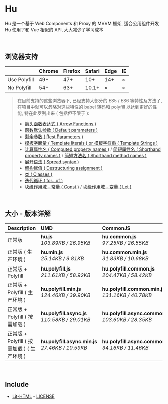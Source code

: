 # Hu
Hu 是一个基于 Web Components 和 Proxy 的 MVVM 框架, 适合公用组件开发<br>
Hu 使用了和 Vue 相似的 API, 大大减少了学习成本

<br>

## 浏览器支持

|              | Chrome | Firefox | Safari | Edge | IE |
| :-           | :-     | :-      | :-     | :-   | :- |
| Use Polyfill | 49+    | 47+     | 10+    | 14+  | ×  |
| No Polyfill  | 54+    | 63+     | 10.1+  | ×    | ×  |

> 在目前支持的这些浏览器下, 已经支持大部分的 ES5 / ES6 等特性及方法了,<br>
> 在项目中就可以忽略对这些特性的 babel 转码和 polyfill 以达到更好的性能, 特在此罗列出来 ( 包括但不限于 ): <br>
  > - [箭头函数表达式 ( Arrow Functions )](https://developer.mozilla.org/zh-CN/docs/Web/JavaScript/Reference/Functions/Arrow_functions)
  > - [函数默认参数 ( Default parameters )](https://developer.mozilla.org/zh-CN/docs/Web/JavaScript/Reference/Functions/Default_parameters)
  > - [剩余参数 ( Rest Parameters )](https://developer.mozilla.org/zh-CN/docs/Web/JavaScript/Reference/Functions/Rest_parameters)
  > - [模板字面量 ( Template literals ) or 模板字符串 ( Template Strings )](https://developer.mozilla.org/zh-CN/docs/Web/JavaScript/Reference/template_strings)
  > - [计算属性名 ( Computed property names )](https://developer.mozilla.org/zh-CN/docs/Web/JavaScript/Reference/Operators/Object_initializer#计算属性名) / [简短属性名 ( Shorthand property names )](https://developer.mozilla.org/zh-CN/docs/Web/JavaScript/Reference/Operators/Object_initializer#属性定义) / [简短方法名 ( Shorthand method names )](https://developer.mozilla.org/zh-CN/docs/Web/JavaScript/Reference/Operators/Object_initializer#方法定义)
  > - [展开语法 ( Spread syntax )](https://developer.mozilla.org/zh-CN/docs/Web/JavaScript/Reference/Operators/Spread_syntax)
  > - [解构赋值 ( Destructuring assignment )](https://developer.mozilla.org/zh-CN/docs/Web/JavaScript/Reference/Operators/Destructuring_assignment)
  > - [类 ( Classes )](https://developer.mozilla.org/zh-CN/docs/Web/JavaScript/Reference/Classes)
  > - [迭代循环 ( for...of )](https://developer.mozilla.org/zh-CN/docs/Web/JavaScript/Reference/Statements/for...of)
  > - [块级作用域 - 常量 ( Const )](https://developer.mozilla.org/zh-CN/docs/Web/JavaScript/Reference/Statements/const) / [块级作用域 - 变量 ( Let )](https://developer.mozilla.org/zh-CN/docs/Web/JavaScript/Reference/Statements/let)

<br>

## 大小 - 版本详解
| Description | UMD | CommonJS | ES Module |
| :- | :- | :- | :- |
| 正常版 | **hu.js**<br>*103.89KB / 26.95KB* | **hu.common.js**<br>*97.25KB / 26.55KB* | **hu.esm.js**<br>*97.24KB / 26.54KB* |
| 正常版 ( 生产环境 ) | **hu.min.js**<br>*25.14KB / 9.81KB* | **hu.common.min.js**<br>*31.83KB / 10.68KB* | **hu.esm.min.js**<br>*24.97KB / 9.73KB* |
| 正常版 + Polyfill | **hu.polyfill.js**<br>*211.61KB / 58.92KB* | **hu.polyfill.common.js**<br>*204.47KB / 58.42KB* | **hu.polyfill.esm.js**<br>*204.45KB / 58.40KB* |
| 正常版 + Polyfill ( 生产环境 ) | **hu.polyfill.min.js**<br>*124.46KB / 39.90KB* | **hu.polyfill.common.min.js**<br>*131.16KB / 40.78KB* | **hu.polyfill.esm.min.js**<br>*124.29KB / 39.84KB* |
| 正常版 + Polyfill ( 按需加载 ) | **hu.polyfill.async.js**<br>*110.58KB / 29.01KB* | **hu.polyfill.async.common.js**<br>*103.60KB / 28.35KB* | **hu.polyfill.async.esm.js**<br>*103.58KB / 28.33KB* |
| 正常版 + Polyfill ( 按需加载 ) ( 生产环境 ) | **hu.polyfill.async.min.js**<br>*27.46KB / 10.59KB* | **hu.polyfill.async.common.min.js**<br>*34.16KB / 11.46KB* | **hu.polyfill.async.esm.min.js**<br>*27.29KB / 10.52KB* |

<br>

## Include
  - [Lit-HTML](https://github.com/Polymer/lit-html) \- [LICENSE](https://github.com/Polymer/lit-html/blob/master/LICENSE)